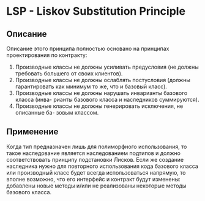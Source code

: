 # LSP - Liskov Substitution Principle
## Описание
Описание этого принципа полностью основано на принципах проектирования по контракту:
1. Производные классы не должны усиливать предусловия (не должны требовать
большего от своих клиентов).
2. Производные классы не должны ослаблять постусловия (должны гарантировать
как минимум то же, что и базовый класс).
3. Производные классы не должны нарушать инварианты базового класса (инва-
рианты базового класса и наследников суммируются).
4. Производные классы не должны генерировать исключения, не описанные ба-
зовым классом.
## Применение
Когда тип предназначен лишь для полиморфного использования, 
то такое наследование является наследованием подтипов и должно соответствовать принципу подстановки Лисков. 
Если же создание наследника нужно для повторного использования кода базового класса или производный класс будет всегда использоваться напрямую, то
вполне возможно, что его интерфейс и контракт будут изменены: добавлены новые
методы и/или не реализованы некоторые методы базового класса.